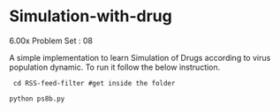 Simulation-with-drug
====================

6.00x Problem Set : 08

A simple implementation to learn Simulation of Drugs according to virus population dynamic.
To run it follow the below instruction. <br/>

<code> cd RSS-feed-filter #get inside the folder </code> <br/>
<code> python ps8b.py </code> <br/>
